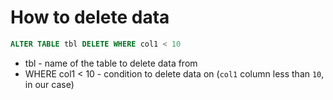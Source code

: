 # How to delete data

```sql
ALTER TABLE tbl DELETE WHERE col1 < 10
```

- tbl - name of the table to delete data from
- WHERE col1 < 10 - condition to delete data on (```col1``` column less than ```10```, in our case)
